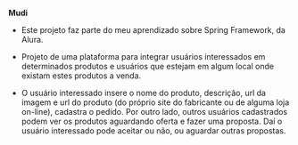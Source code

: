 **Mudi**

- Este projeto faz parte do meu aprendizado sobre Spring Framework, da Alura.

- Projeto de uma plataforma para integrar usuários interessados em determinados produtos e usuários que estejam em algum local onde existam estes produtos a venda.

- O usuário interessado insere o nome do produto, descrição, url da imagem e url do produto (do próprio site do fabricante ou de alguma loja on-line), cadastra o pedido. Por outro lado, outros usuários cadastrados podem ver os produtos aguardando oferta e fazer uma proposta. Daí o usuário interessado pode aceitar ou não, ou aguardar outras propostas.
